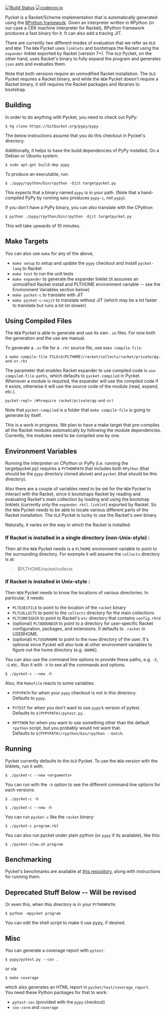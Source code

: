 [![Build Status](https://travis-ci.org/pycket/pycket.png?branch=master)](https://travis-ci.org/cderici/pycket)
[![codecov.io](https://codecov.io/github/pycket/pycket/coverage.svg?branch=master)](https://codecov.io/github/pycket/pycket?branch=master)

Pycket is a Racket/Scheme implementation that is automatically
generated using the [RPython
framework](https://rpython.readthedocs.io/en/latest/). Given an
interpreter written in RPython (in our case a CEK machine interpreter
for Racket), RPython framework produces a fast binary for
it. It can also add a tracing JIT.

There are currently two different modes of evaluation that we refer as
`OLD` and `NEW`. The `NEW` Pycket uses `linklets` and bootstraps the
Racket using the `expander` linklet exported by Racket (version
7+). The `OLD` Pycket, on the other hand, uses Racket's binary to
fully expand the program and generates `json` asts and evaluates them.

Note that both versions require an unmodified Racket installation. The
`OLD` Pycket requires a Racket binary, and while the `NEW` Pycket
doesn't require a Racket binary, it still requires the Racket packages
and libraries to bootstrap.

## Building

In order to do anything with Pycket, you need to check out PyPy:

    $ hg clone https://bitbucket.org/pypy/pypy

The below instructions assume that you do this checkout in Pycket's directory.

Additionally, it helps to have the build dependencies of PyPy installed.
On a Debian or Ubuntu system:

    $ sudo apt-get build-dep pypy

To produce an executable, run:

    $ ./pypy/rpython/bin/rpython -Ojit targetpycket.py

This expects that a binary named `pypy` is in your path. (Note that
a hand-compiled PyPy by running `make` produces `pypy-c`, not `pypy`).

If you don't have a PyPy binary, you can also translate with the CPython:

    $ python ./pypy/rpython/bin/rpython -Ojit targetpycket.py

This will take upwards of 10 minutes.

## Make Targets

You can also use `make` for any of the above,

 * `make setup` to setup and update the `pypy` checkout and install `pycket-lang` to Racket
 * `make test` to run the unit tests
 * `make expander` to generate the expander linklet (it assumes an unmodified Racket install and PLTHOME environment variable -- see the Environment Variables section below)
 * `make pycket-c` to translate with JIT
 * `make pycket-c-nojit` to translate without JIT (which may be a lot faster to translate but runs a lot lot slower)

## Using Compiled Files

The `NEW` Pycket is able to generate and use its own `.zo` files. For
now both the generation and the use are manual.

To generate a `.zo` file for a `.rkt` source file, use `make
compile-file`:

    $ make compile-file FILE=$(PLTHOME)/racket/collects/racket/private/qq-and-or.rkt

The parameter that enables Racket expander to use compiled code is
`use-compiled-file-paths`, which defaults to `pycket-compiled` in
Pycket. Whenever a module is required, the expander will use the
compiled code if it exists, otherwise it will use the source code of
the module (read, expand, etc.).

    pycket-repl> (#%require racket/private/qq-and-or)

Note that `pycket-compiled` is a folder that `make compile-file` is
going to generate by itself.

This is a work in progress. We plan to have a make target that
pre-compiles all the Racket modules automatically by following the
module dependencies. Currently, the modules need to be compiled one by
one.

## Environment Variables

Running the interpreter on CPython or PyPy (i.e. running the
targetpycket.py) requires a `PYTHONPATH` that includes both `RPython`
(that should be the `pypy` directory cloned above) and `pycket` (that
should be this directory).

Also there are a couple of variables need to be set for the `NEW`
Pycket to interact with the Racket, since it bootstraps Racket by
reading and evaluating Racket's main collection by loading and using
the bootstrap linklets (currently only the `expander.rktl.linklet`)
exported by Racket. So the `NEW` Pycket needs to be able to locate
various different parts of the Racket installation. The `OLD` Pycket
is lucky to use the Racket's own binary.

Naturally, it varies on the way in which the Racket is installed:

### If Racket is installed in a single directory (non-Unix-style) :

Then all the `NEW` Pycket needs is a `PLTHOME` environment variable to
point to the surrounding directory. For example it will assume the
`collects` directory is at:

> $PLTHOME/racket/collects

### If Racket is installed in Unix-style :

Then `NEW` Pycket needs to know the locations of various
directories. In particular, it needs:

 * `PLTEXECFILE` to point to the location of the `racket` binary
 * `PLTCOLLECTS` to point to the `collects` directory for the main
collections 
 * `PLTCONFIGDIR` to point to Racket's `etc` directory that contains
`config.rktd`
 * (optional) `PLTADDONDIR` to point to a directory for user-specific
Racket configuration, packages, and extensions. It defaults to
`.racket` in USERHOME.
 * (optional) `PLTUSERHOME` to point to the `home` directory of the
  user. It's optional since Pycket will also look at other environment
  variables to figure out the home directory (e.g. `$HOME`).

You can also use the command line options to provide these paths,
e.g. `-X`, `-G` etc.. Run it with `-h` to see all the commands and
options.

    $ ./pycket-c --new -h

Also, the `Makefile` reacts to some variables:
 * `PYPYPATH` for when your `pypy` checkout is not in this directory.   
    Defaults to `pypy`.
 * `PYTEST` for when you don’t want to use `pypy`’s version of pytest.  
    Defaults to `$(PYPYPATH)/pytest.py`.

 * `RPYTHON` for when you want to use something other than the default
   `rpython` script, but you probably would not want that.  
   Defaults to `$(PYPYPATH)/rpython/bin/rpython --batch`.

## Running

Pycket currently defaults to the `OLD` Pycket. To use the `NEW`
version with the linklets, run it with:

    $ ./pycket-c --new <arguments>

You can run with the `-h` option to see the different command line
options for each versions:

    $ ./pycket-c -h

    $ ./pycket-c --new -h

You can run `pycket-c` like the `racket` binary:

    $ ./pycket-c program.rkt

You can also run pycket under plain python (or `pypy` if its
available), like this:

    $ ./pycket-slow.sh program

## Benchmarking

Pycket's benchmarks are available at [this
repository](https://github.com/krono/pycket-bench), along with
instructions for running them.

## Deprecated Stuff Below -- Will be revised 
   
Or even this, when this directory is in your `PYTHONPATH`:

    $ python -mpycket program

You can edit the shell script to make it use pypy, if desired.

## Misc

You can generate a coverage report with `pytest`:

    $ pypy/pytest.py --cov .

or via

    $ make coverage
    
which also generates an HTML report in `pycket/test/coverage_report`.  
You need these Python packages for that to work:
  * `pytest-cov` (provided with the `pypy` checkout)
  * `cov-core` and `coverage`